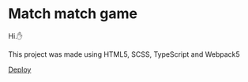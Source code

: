 # Match match game
Hi.:hand:

This project was made using HTML5, SCSS, TypeScript and Webpack5

<a href="" md-fab>
   <md-icon class="md-24">Deploy</md-icon>
</a>
